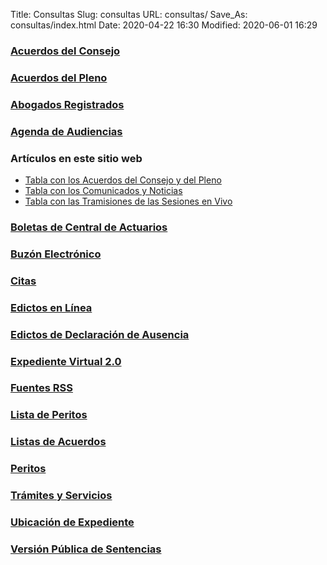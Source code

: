 Title: Consultas
Slug: consultas
URL: consultas/
Save_As: consultas/index.html
Date: 2020-04-22 16:30
Modified: 2020-06-01 16:29


### [Acuerdos del Consejo](../category/acuerdos-del-consejo1.html)

### [Acuerdos del Pleno](../category/acuerdos-del-pleno1.html)

### [Abogados Registrados](abogados-registrados/)

### [Agenda de Audiencias](agenda-audiencias/)

### Artículos en este sitio web

- [Tabla con los Acuerdos del Consejo y del Pleno](articulos/acuerdos/)
- [Tabla con los Comunicados y Noticias](articulos/comunicados-noticias/)
- [Tabla con las Tramisiones de las Sesiones en Vivo](articulos/transmisiones-sesiones/)

### [Boletas de Central de Actuarios](boletas/)

### [Buzón Electrónico](../buzon-electronico/)

### [Citas](../citas/)

### [Edictos en Línea](edictos/)

### [Edictos de Declaración de Ausencia](../edictos-de-declaracion-de-ausencia/)

### [Expediente Virtual 2.0](expediente-virtual/)

### [Fuentes RSS](fuentes-rss/)

### [Lista de Peritos](../transparencia/articulo-27/f20-lista-de-peritos/)

### [Listas de Acuerdos](listas-de-acuerdos/)

### [Peritos](peritos/)

### [Trámites y Servicios](../tramites-y-servicios/)

### [Ubicación de Expediente](ubicacion-expedientes/)

### [Versión Pública de Sentencias](sentencias/)
